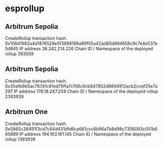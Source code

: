 # esprollup

## Arbitrum Sepolia
CreateRollup transaction hash.
0x106d1982a4d1876528e5f3988196a89f05a42ad80d694658c9c7e4e537e5d845
IP address
38.242.214.226
Chain ID / Namespace of the deployed rollup
393939

## Arbitrum Sepolia
CreateRollup transaction hash.
0x35efb9b5ac767d1c61ed75ffa7c158c9cb847852d8694912acb2ccef25e7a297
IP address
178.18.247.204
Chain ID / Namespace of the deployed rollup
2393939

## Arbitrum One
CreateRollup transaction hash.
0x0865c26491f3cd7c84d431dfd6ca661ccc6b96a7b8d98c7356093c051b665889
IP address
194.163.161.145
Chain ID / Namespace of the deployed rollup
1393939
